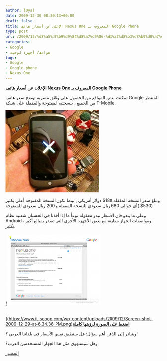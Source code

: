 ```yaml
---
author: l0yal
date: 2009-12-30 08:30:13+00:00
draft: false
title: الإعلان عن أسعار هاتف Nexus One المعروف بـ Google Phone
type: post
url: /2009/12/%d8%a5%d8%b9%d9%84%d8%a7%d9%86-%d8%a3%d8%b3%d8%b9%d8%a7%d8%b1-%d9%87%d8%a7%d8%aa%d9%81-nexus-one-%d8%a7%d9%84%d9%85%d8%b9%d8%b1%d9%88%d9%81-%d8%a8%d9%80-google-phone/
categories:
- Google
- هواتف/ أجهزة لوحية
tags:
- Google
- Google phone
- Nexus One
---
```


[**الإعلان عن أسعار هاتف Nexus One المعروف بـ Google Phone**](https://www.it-scoop.com/2009/12/%d8%a5%d8%b9%d9%84%d8%a7%d9%86-%d8%a3%d8%b3%d8%b9%d8%a7%d8%b1-%d9%87%d8%a7%d8%aa%d9%81-nexus-one-%d8%a7%d9%84%d9%85%d8%b9%d8%b1%d9%88%d9%81-%d8%a8%d9%80-google-phone/)


تمكنت بعض المواقع من الحصول على وثائق مسربة توضح سعر هاتف Google المنتظر من الجميع ، بنسختيه المفتوحة والمقفلة على شبكة T-Mobile.

[![](nexus-one-300x267.jpg)
](https://www.it-scoop.com/2009/12/%d8%a5%d8%b9%d9%84%d8%a7%d9%86-%d8%a3%d8%b3%d8%b9%d8%a7%d8%b1-%d9%87%d8%a7%d8%aa%d9%81-nexus-one-%d8%a7%d9%84%d9%85%d8%b9%d8%b1%d9%88%d9%81-%d8%a8%d9%80-google-phone/)

وتبلغ سعر النسخة المقفلة 180$ دولار أمريكي , بينما تكون النسخة المفتوحة أعلى بكثير 530$ )أي حوالي 680 ريال سعودي للنسخة المقفلة و 200 ريال سعودي للمفتوحة)

وعلى ما يبدو فإن الأسعار تبدو معقولة نوعاً ما إذا أخذنا في الحسبان شعبية نظام Android ، ومواصفات الجهاز مقارنة مع بعض الأجهزة الأخرى التي تصدر بمبالغ أكبر بكثير.


###### [![](Screen-shot-2009-12-29-at-6.34.36-PM-300x228.png)
](https://www.it-scoop.com/wp-content/uploads/2009/12/Screen-shot-2009-12-29-at-6.34.36-PM.png)[**اضغط على الصورة لرؤيتها كاملة**](https://www.it-scoop.com/wp-content/uploads/2009/12/Screen-shot-2009-12-29-at-6.34.36-PM.png)








ويتبادر إلى الذهن أهم سؤال: هل ستطبق نفس الأسعار في بلداننا العربي ؟!

وهل سيستهوي مثل هذا الجهاز المستخدمين العرب؟

[المصدر](http://www.techcrunch.com/2009/12/29/nexus-one-price/)
